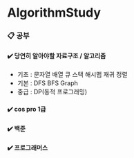 # AlgorithmStudy
### 📋 공부
#### ✔️ 당연히 알아야할 자료구조 / 알고리즘
- 기초 :  문자열 배열 큐 스택 해시맵 재귀 정렬
- 기본 :  DFS BFS Graph
- 중급 :  DP(동적 프로그래밍)
#### ✔️ cos pro 1급 
#### ✔️ 백준
#### ✔️ 프로그래머스

